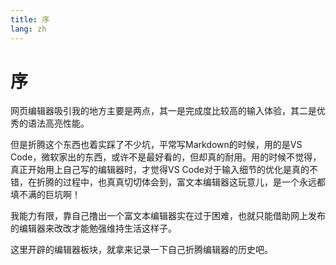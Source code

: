 ```yaml
---
title: 序
lang: zh
---
```


# 序

网页编辑器吸引我的地方主要是两点，其一是完成度比较高的输入体验，其二是优秀的语法高亮性能。

但是折腾这个东西也着实踩了不少坑，平常写Markdown的时候，用的是VS Code，微软家出的东西，或许不是最好看的，但却真的耐用。用的时候不觉得，真正开始用上自己写的编辑器时，才觉得VS Code对于输入细节的优化是真的不错，在折腾的过程中，也真真切切体会到，富文本编辑器这玩意儿，是一个永远都填不满的巨坑啊！

我能力有限，靠自己撸出一个富文本编辑器实在过于困难，也就只能借助网上发布的编辑器来改改才能勉强维持生活这样子。

这里开辟的编辑器板块，就拿来记录一下自己折腾编辑器的历史吧。